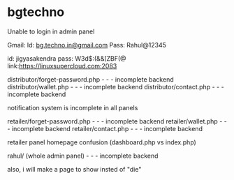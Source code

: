 # bgtechno

Unable to login in admin panel



Gmail:
Id: bg.techno.in@gmail.com
Pass: Rahul@12345




id: jigyasakendra
pass: W3d$:(&&[ZBF(@
link:https://linuxsupercloud.com:2083


distributor/forget-password.php  - - -  incomplete backend
distributor/wallet.php  - - -  incomplete backend
distributor/contact.php  - - -  incomplete backend

notification system is incomplete in all panels

retailer/forget-password.php  - - -  incomplete backend
retailer/wallet.php  - - -  incomplete backend
retailer/contact.php  - - -  incomplete backend

retailer panel homepage confusion (dashboard.php vs index.php)

rahul/   (whole admin panel)  - - -  incomplete backend








also, i will make a page to show insted of "die"
